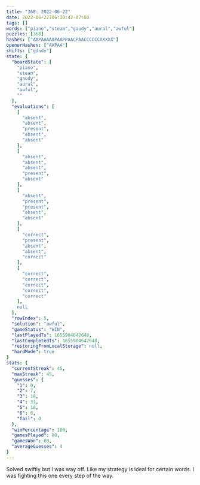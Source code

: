 ```yaml
---
title: "368: 2022-06-22"
date: 2022-06-22T06:30:42-07:00
tags: []
words: ["piano","steam","gaudy","aural","awful"]
puzzles: [368]
hashes: ["AAPAAAAAPAAPPAACPAACCCCCCXXXXX"]
openerHashes: ["AAPAA"]
shifts: ["gdndv"]
state: {
  "boardState": [
    "piano",
    "steam",
    "gaudy",
    "aural",
    "awful",
    ""
  ],
  "evaluations": [
    [
      "absent",
      "absent",
      "present",
      "absent",
      "absent"
    ],
    [
      "absent",
      "absent",
      "absent",
      "present",
      "absent"
    ],
    [
      "absent",
      "present",
      "present",
      "absent",
      "absent"
    ],
    [
      "correct",
      "present",
      "absent",
      "absent",
      "correct"
    ],
    [
      "correct",
      "correct",
      "correct",
      "correct",
      "correct"
    ],
    null
  ],
  "rowIndex": 5,
  "solution": "awful",
  "gameStatus": "WIN",
  "lastPlayedTs": 1655904642648,
  "lastCompletedTs": 1655904642648,
  "restoringFromLocalStorage": null,
  "hardMode": true
}
stats: {
  "currentStreak": 45,
  "maxStreak": 45,
  "guesses": {
    "1": 0,
    "2": 7,
    "3": 18,
    "4": 31,
    "5": 18,
    "6": 6,
    "fail": 0
  },
  "winPercentage": 100,
  "gamesPlayed": 80,
  "gamesWon": 80,
  "averageGuesses": 4
}
---
```


<!-- more -->
Solved swiftly but I was way off. Like my strategy is ideal for certain words. I was fighting this one every step of the way. 
